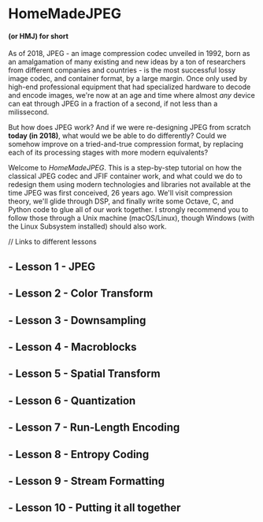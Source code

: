 # HomeMadeJPEG
#### (or HMJ) for short

As of 2018, JPEG - an image compression codec unveiled in 1992, born as an amalgamation of many existing and new ideas by a ton of researchers from different companies and countries - is the most successful lossy image codec, and container format, by a large margin. Once only used by high-end professional equipment that had specialized hardware to decode and encode images, we're now at an age and time where almost *any* device can eat through JPEG in a fraction of a second, if not less than a milissecond.

But how does JPEG work? And if we were re-designing JPEG from scratch **today (in 2018)**, what would we be able to do differently? Could we somehow improve on a tried-and-true compression format, by replacing each of its processing stages with more modern equivalents?

Welcome to *HomeMadeJPEG*. This is a step-by-step tutorial on how the classical JPEG codec and JFIF container work, and what could we do to redesign them using modern technologies and libraries not available at the time JPEG was first conceived, 26 years ago. We'll visit compression theory, we'll glide through DSP, and finally write some Octave, C, and Python code to glue all of our work together. I strongly recommend you to follow those through a Unix machine (macOS/Linux), though Windows (with the Linux Subsystem installed) should also work.

// Links to different lessons

## - Lesson 1 - JPEG

## - Lesson 2 - Color Transform

## - Lesson 3 - Downsampling

## - Lesson 4 - Macroblocks

## - Lesson 5 - Spatial Transform

## - Lesson 6 - Quantization

## - Lesson 7 - Run-Length Encoding

## - Lesson 8 - Entropy Coding

## - Lesson 9 - Stream Formatting

## - Lesson 10 - Putting it all together